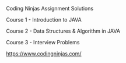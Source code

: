 Coding Ninjas Assignment Solutions

Course 1 - Introduction to JAVA

Course 2 - Data Structures & Algorithm in JAVA

Course 3 - Interview Problems

https://www.codingninjas.com/
